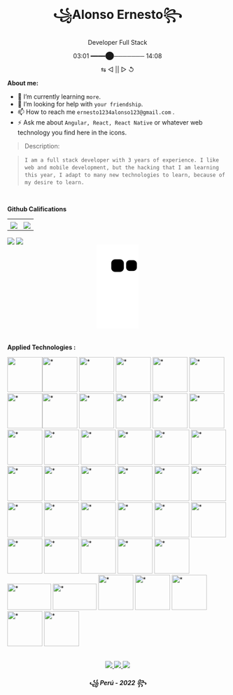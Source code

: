 <h1 align="center" style="weight=100">꧁Alonso Ernesto꧂</h1>
<p align="center" style="weight=100">     Developer Full Stack </p>
<p align="center" style="weight=100">          03:01 ━━━━⬤─────── 14:08</p> 
<p align="center" style="weight=100">      ⇆   ◁   ||   ▷  ↺      </p> 

<!-- **AlonsoErnesto/AlonsoErnesto** is a ✨ _special_ ✨ repository because its `README.md` (this file) appears on your GitHub profile. -->

**About me:**

- 🌱 I’m currently learning `more`.
- 🤔 I’m looking for help with `your friendship`.
- 📫 How to reach me `ernesto1234alonso123@gmail.com` .
- ⚡ Ask me about `Angular, React, React Native` or whatever web technology you find here in the icons.

<!-- [ga e gusta ](/bar\* "ti\*tle") -->


<blockquote>
<p>Description:
</p>
</blockquote>
<blockquote>
<code>I am a full stack developer with 3 years of experience. I like web and mobile development, but the hacking that I am learning this year, I adapt to many new technologies to learn, because of my desire to learn.</code>
</blockquote>
<br>

**Github Califications**
<table border="0">
  <th> <img align="center" height="190em" src="https://github-readme-stats.vercel.app/api/pin/?username=AlonsoErnesto&theme=algolia&repo=Restaurantes-App"></th>
  <th> <img align="center" height="190em" src="https://github-readme-stats.vercel.app/api/pin/?username=AlonsoErnesto&theme=algolia&repo=Restaurantes-App"></th>
  </table>
  
<div>
  <img align="center" height="190em" src="https://github-readme-stats.vercel.app/api?username=AlonsoErnesto&theme=algolia&show_icons=true">            
  <img align="center" height="190em"  src="https://github-readme-stats.vercel.app/api/top-langs/?username=AlonsoErnesto&layout=compact&langs_count=16&theme=algolia">       
</div>
<div align="center">
  <img src="https://github.com/AlonsoErnesto/AlonsoErnesto/blob/output/github-contribution-grid-snake.svg">
</div>

<br>
       
**Applied Technologies :**

<img src="https://cdn.icon-icons.com/icons2/2107/PNG/512/file_type_html_icon_130541.png" width="80" height="80" href="" /><img src="https://cdn.icon-icons.com/icons2/2107/PNG/512/file_type_css_icon_130661.png" width="80" height="80" title="*"/>
<img src="https://cdn.icon-icons.com/icons2/2107/PNG/512/file_type_js_official_icon_130509.png" width="80" height="80" title="*"/>
<img src="https://cdn.icon-icons.com/icons2/2107/PNG/512/file_type_typescript_official_icon_130107.png" width="80" height="80" title="*"/>
<img src="https://cdn.icon-icons.com/icons2/2415/PNG/512/java_original_wordmark_logo_icon_146459.png" width="80" height="80" title="*"/>
<img src="https://cdn.icon-icons.com/icons2/2415/PNG/512/csharp_original_logo_icon_146578.png" width="80" height="80" title="*"/><img src="https://cdn.icon-icons.com/icons2/2107/PNG/512/file_type_angular_icon_130754.png" width="80" height="80" title="*"/><img src="https://cdn.icon-icons.com/icons2/2415/PNG/512/react_original_logo_icon_146374.png" width="80" height="80" title="*"/>
<img src="https://cdn.icon-icons.com/icons2/2415/PNG/512/redux_original_logo_icon_146365.png" width="80" height="80" title="*"/>
<img src="https://cdn.icon-icons.com/icons2/2148/PNG/512/nextjs_icon_132160.png" width="80" height="80" title="*"/>
<img src="https://cdn.icon-icons.com/icons2/2107/PNG/512/file_type_gatsby_icon_130583.png" width="80" height="80" title="*"/>
<img src="https://cdn.icon-icons.com/icons2/2107/PNG/512/file_type_node_icon_130301.png" width="80" height="80" title="*"/>
<img src="https://cdn.icon-icons.com/icons2/2552/PNG/512/electron_browser_logo_icon_152997.png" width="80" height="80" title="*"/>
<img src="https://cdn.icon-icons.com/icons2/2429/PNG/512/figma_logo_icon_147289.png" width="80" height="80" title="*"/>
<img src="https://cdn.icon-icons.com/icons2/2415/PNG/512/mysql_original_wordmark_logo_icon_146417.png" width="80" height="80" title="*"/>
<img src="https://cdn.icon-icons.com/icons2/2415/PNG/512/mongodb_original_wordmark_logo_icon_146425.png" width="80" height="80" title="*"/>
<img src="https://cdn.icon-icons.com/icons2/691/PNG/512/google_firebase_icon-icons.com_61475.png" width="80" height="80" title="*"/>
<img src="https://cdn.icon-icons.com/icons2/2407/PNG/512/aws_icon_146074.png" width="80" height="80" title="*"/>
<img src="https://cdn.icon-icons.com/icons2/2107/PNG/512/file_type_git_icon_130581.png" width="80" height="80" title="*"/>
<img src="https://cdn.icon-icons.com/icons2/2107/PNG/512/file_type_graphql_icon_130564.png" width="80" height="80" title="*"/>
<img src="https://cdn.icon-icons.com/icons2/2107/PNG/512/file_type_sass_icon_130182.png" width="80" height="80" title="*"/>
<img src="https://cdn.icon-icons.com/icons2/2415/PNG/512/npm_original_wordmark_logo_icon_146402.png" width="80" height="80" title="*"/>
<img src="https://cdn.icon-icons.com/icons2/2108/PNG/512/yarn_icon_130775.png" width="80" height="80" title="*"/>
<img src="https://cdn.icon-icons.com/icons2/3053/PNG/512/hyper_alt_macos_bigsur_icon_190085.png" width="80" height="80" title="*"/>
<img src="https://cdn.icon-icons.com/icons2/2107/PNG/512/file_type_flutter_icon_130599.png" width="80" height="80" title="*"/>
<img src="https://cdn.icon-icons.com/icons2/2367/PNG/512/terminal_shell_icon_143501.png" width="80" height="80" title="*"/>
<img src="https://cdn.icon-icons.com/icons2/2107/PNG/512/file_type_ionic_icon_130522.png" width="80" height="80" title="*"/>
<img src="https://cdn.icon-icons.com/icons2/512/PNG/512/prog-flask_icon-icons.com_50797.png" width="80" height="80" title="*"/>
<img src="https://cdn.icon-icons.com/icons2/2107/PNG/512/file_type_django_icon_130645.png" width="80" height="80" title="*"/>
<img src="https://cdn.icon-icons.com/icons2/112/PNG/512/python_18894.png" width="80" height="80" title="*"/>
<img src="https://cdn.icon-icons.com/icons2/2415/PNG/512/webpack_original_logo_icon_146300.png" width="80" height="80" title="*"/>
<img src="https://cdn.icon-icons.com/icons2/2699/PNG/512/jquery_logo_icon_167804.png" width="80" height="80" title="*"/>
<img src="https://cdn.icon-icons.com/icons2/2107/PNG/512/file_type_nodemon_icon_130299.png" width="80" height="80" title="*"/>
<img src="https://cdn.icon-icons.com/icons2/2699/PNG/512/mit_scratch_logo_icon_169957.png" width="80" height="80" title="*"/>
<img src="https://cdn.icon-icons.com/icons2/3053/PNG/512/postman_macos_bigsur_icon_189815.png" width="80" height="80" title="*"/>
<img src="https://cdn.icon-icons.com/icons2/2699/PNG/512/stripe_logo_icon_167963.png" width="100" height="60" title="*"/>
<img src="https://cdn.icon-icons.com/icons2/2699/PNG/512/jamstack_logo_icon_170559.png" width="100" height="60" title="*"/>
<img src="https://cdn.icon-icons.com/icons2/2248/PNG/512/material_ui_icon_137419.png" width="80" height="80" title="*"/>
<img src="https://cdn.icon-icons.com/icons2/2389/PNG/512/strapi_logo_icon_144838.png" width="80" height="80" title="*"/>
<img src="https://cdn.icon-icons.com/icons2/2415/PNG/512/heroku_plain_logo_icon_146479.png" width="80" height="80" title="*"/>
<img src="https://cdn.icon-icons.com/icons2/2107/PNG/512/file_type_netlify_icon_130354.png" width="80" height="80" title="*"/>
<img src="https://cdn.icon-icons.com/icons2/2415/PNG/512/dot_net_original_logo_icon_146546.png" width="80" height="80" title="*"/>

<br>

<div align="center">
  <a href="wa.link/6v221h">
    <img src="https://img.shields.io/badge/WhatsApp-25D366?style=for-the-badge&logo=whatsapp&logoColor=white">
  </a>
  <a href="t.me/+51978775813">
    <img src="https://img.shields.io/badge/Telegram-2CA5E0?style=for-the-badge&logo=telegram&logoColor=white">
  </a>
   <a href="https://mail.google.com/mail/u/0/#inbox?compose=SxfkdpPprDHGBhzbCzfSPjkGPQcFCGzNsdPbMBQnVnJCPRlrMtPQVXLgTpxqbCbQzmDFCWdjnHCVZzpzVjkZWmrxhJrlXnwMSnrsRczXGNgmKdqSgNB">
    <img src="https://img.shields.io/badge/Gmail-D14836?style=for-the-badge&logo=gmail&logoColor=white">
  </a>
  
</div>
<h5 align="center" style="weight=100">꧁ Perú - 2022  ꧂</h5>







